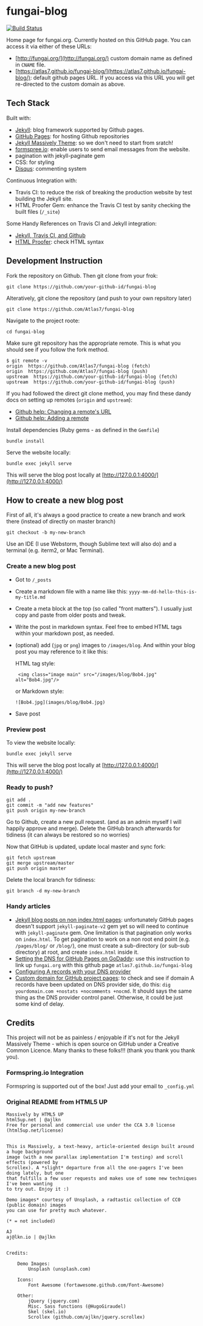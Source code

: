 # fungai-blog

[![Build Status](https://travis-ci.org/Atlas7/fungai-blog.svg?branch=master)](https://travis-ci.org/Atlas7/fungai-blog)

Home page for fungai.org. Currently hosted on this GitHub page. You can access it via either of these URLs:

- [http://fungai.org/](http://fungai.org/) custom domain name as defined in `CNAME` file.
- [https://atlas7.github.io/fungai-blog/](https://atlas7.github.io/fungai-blog/): default github pages URL. If you access via this URL you will get re-directed to the custom domain as above.

## Tech Stack

Built with:

- [Jekyll](https://jekyllrb.com/): blog framework supported by Github pages.
- [GitHub Pages](https://pages.github.com/): for hosting Github repositories
- [Jekyll Massively Theme](https://github.com/iwiedenm/jekyll-theme-massively-src): so we don't need to start from sratch!
- [formspree.io](https://formspree.io/): enable users to send email messages from the website.
- pagination with jekyll-paginate gem
- CSS: for styling
- [Disqus](https://disqus.com/): commenting system

Continuous Integration with:

- Travis CI: to reduce the risk of breaking the production website by test building the Jekyll site.
- HTML Proofer Gem: enhance the Travis CI test by sanity checking the built files (`/_site`)

Some Handy References on Travis CI and Jekyll integration:

- [Jekyll, Travis CI, and Github](https://jekyllrb.com/docs/continuous-integration/travis-ci/)
- [HTML Proofer](https://github.com/gjtorikian/html-proofer): check HTML syntax

## Development Instruction

Fork the repository on Github. Then git clone from your frok:

```
git clone https://github.com/your-github-id/fungai-blog
```

Alteratively, git clone the repository (and push to your own repsitory later)

```
git clone https://github.com/Atlas7/fungai-blog
```

Navigate to the project roote:

```
cd fungai-blog
```

Make sure git repository has the appropriate remote. This is what you should see if you follow the fork method.

```
$ git remote -v
origin  https://github.com/Atlas7/fungai-blog (fetch)
origin  https://github.com/Atlas7/fungai-blog (push)
upstream  https://github.com/your-github-id/fungai-blog (fetch)
upstream  https://github.com/your-github-id/fungai-blog (push)
```

If you had followed the direct git clone method, you may find these dandy docs on setting up remotes (`origin` and `upstream`):

- [Github help: Changing a remote's URL](https://help.github.com/articles/changing-a-remote-s-url/)
- [Github help: Adding a remote](https://help.github.com/articles/adding-a-remote/)

Install dependencies (Ruby gems - as defined in the `Gemfile`)

```
bundle install
```

Serve the website locally:

```
bundle exec jekyll serve
```

This will serve the blog post locally at [http://127.0.0.1:4000/](http://127.0.0.1:4000/)

## How to create a new blog post

First of all, it's always a good practice to create a new branch and work there (instead of directly on master branch)

```
git checkout -b my-new-branch
```

Use an IDE (I use Webstorm, though Sublime text will also do) and a terminal (e.g. iterm2, or Mac Terminal).

### Create a new blog post

- Got to `/_posts`
- Create a markdown file with a name like this: `yyyy-mm-dd-hello-this-is-my-title.md`
- Create a meta block at the top (so called "front matters"). I usually just copy and paste from older posts and tweak.
- Write the post in markdown syntax. Feel free to embed HTML tags within your markdown post, as needed.
- (optional) add (`jpg` or `png`) images to `/images/blog`. And within your blog post you may reference to it like this:

  HTML tag style:

  ```
   <img class="image main" src="/images/blog/Bob4.jpg" alt="Bob4.jpg"/>
  ```

  or Markdown style:

  ```
  ![Bob4.jpg](images/blog/Bob4.jpg)
  ```

- Save post

### Preview post

To view the website locally:

```
bundle exec jekyll serve
```

This will serve the blog post locally at [http://127.0.0.1:4000/](http://127.0.0.1:4000/)

### Ready to push?

```
git add .
git commit -m "add new features"
git push origin my-new-branch
```

Go to Github, create a new pull request. (and as an admin myself I will happily approve and merge). Delete the
GitHub branch afterwards for tidiness (it can always be restored so no worries)

Now that GitHub is updated, update local master and sync fork:

```
git fetch upstream
git merge upstream/master
git push origin master
```

Delete the local branch for tidiness:

```
git branch -d my-new-branch
```

### Handy articles

- [Jekyll blog posts on non index.html pages](https://stackoverflow.com/questions/26048623/jekyll-blog-posts-on-non-index-html-pages): unfortunately GitHub pages doesn't support `jekyll-paginate-v2` gem yet so will need to continue with `jekyll-paginate` gem. One limitation is that pagination only works on `index.html`. To get pagination to work on a non root end point (e.g. `/pages/blog/` or `/blog/`), one must create a sub-directory (or sub-sub directory) at root, and create `index.html` inside it.
- [Setting the DNS for GitHub Pages on GoDaddy](https://medium.com/@LovettLovett/github-pages-godaddy-f0318c2f25a): use this
  instruction to link up `fungai.org` with this github page `atlas7.github.io/fungai-blog`
- [Configuring A records with your DNS provider](https://help.github.com/articles/setting-up-an-apex-domain/)
- [Custom domain for GitHub project pages](https://stackoverflow.com/questions/9082499/custom-domain-for-github-project-pages): to check and see if domain A records have been updated on DNS provider side, do this: `dig yourdomain.com +nostats +nocomments +nocmd`.
It should says the same thing as the DNS provider control panel. Otherwise, it could be just some kind of delay.

## Credits

This project will not be as painless / enjoyable if it's not for the Jekyll Massively Theme - which is open source
on GitHub under a Creative Common Licence. Many thanks to these folks!!! (thank you thank you thank you).

### Formspring.io Integration

Formspring is supported out of the box! Just add your email to ```_config.yml```

### Original README from HTML5 UP

```
Massively by HTML5 UP
html5up.net | @ajlkn
Free for personal and commercial use under the CCA 3.0 license (html5up.net/license)


This is Massively, a text-heavy, article-oriented design built around a huge background
image (with a new parallax implementation I'm testing) and scroll effects (powered by
Scrollex). A *slight* departure from all the one-pagers I've been doing lately, but one
that fulfills a few user requests and makes use of some new techniques I've been wanting
to try out. Enjoy it :)

Demo images* courtesy of Unsplash, a radtastic collection of CC0 (public domain) images
you can use for pretty much whatever.

(* = not included)

AJ
aj@lkn.io | @ajlkn


Credits:

	Demo Images:
		Unsplash (unsplash.com)

	Icons:
		Font Awesome (fortawesome.github.com/Font-Awesome)

	Other:
		jQuery (jquery.com)
		Misc. Sass functions (@HugoGiraudel)
		Skel (skel.io)
		Scrollex (github.com/ajlkn/jquery.scrollex)
```
